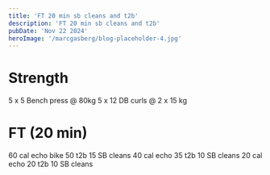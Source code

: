 ```yaml
---
title: 'FT 20 min sb cleans and t2b'
description: 'FT 20 min sb cleans and t2b'
pubDate: 'Nov 22 2024'
heroImage: '/marcgasberg/blog-placeholder-4.jpg'
---
```

# Strength 
5 x 5 Bench press @ 80kg
5 x 12 DB curls @ 2 x 15 kg 

# FT (20 min)
60 cal echo bike 
50 t2b
15 SB cleans 
40 cal echo 
35 t2b
10 SB cleans 
20 cal echo 
20 t2b
10 SB cleans
